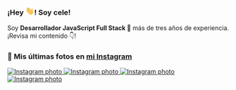 <h3>¡Hey <img src="https://raw.githubusercontent.com/ABSphreak/ABSphreak/master/gifs/Hi.gif" width="20px" decondig="async">! Soy cele!</h3>

<p>Soy <strong>Desarrollador JavaScript Full Stack 🚀</strong> más de tres años de experiencia.<br />¡Revisa mi contenido 👇!</p>

### 📸 Mis últimas fotos en [mi Instagram](https://instagram.com/cele)


<a href='https://instagram.com/p/C1UpuSGLQiG' target='_blank'>
  <img width='20%' src='https://instagram.flba2-1.fna.fbcdn.net/v/t51.29350-15/412513918_1325803934584302_4400498733289087214_n.jpg?stp=dst-jpg_e15&_nc_ht=instagram.flba2-1.fna.fbcdn.net&_nc_cat=106&_nc_ohc=ynDLmbOk0PEQ7kNvgGfnMu3&edm=APU89FABAAAA&ccb=7-5&oh=00_AYDNJKGDPFaj_xgHo1UTfIl2Ud5nU1Rb1j95tZ7ogAeRXQ&oe=665F039D&_nc_sid=bc0c2c' alt='Instagram photo' />
</a>
<a href='https://instagram.com/p/CzMY3lzxgmx' target='_blank'>
  <img width='20%' src='https://instagram.flba2-1.fna.fbcdn.net/v/t51.29350-15/398916226_819142863293745_2426123683154743297_n.webp?stp=dst-jpg_e35&_nc_ht=instagram.flba2-1.fna.fbcdn.net&_nc_cat=109&_nc_ohc=c5Aubyidk74Q7kNvgEesTGr&edm=APU89FABAAAA&ccb=7-5&oh=00_AYDt1Gh_rbIRdzLL5C7xwi5xSQHK97xBTLA50A2fM3ZvYQ&oe=665F028C&_nc_sid=bc0c2c' alt='Instagram photo' />
</a>
<a href='https://instagram.com/p/CygbQv4uqxM' target='_blank'>
  <img width='20%' src='https://instagram.flba2-1.fna.fbcdn.net/v/t51.29350-15/391525959_236593062741789_5868561716480810596_n.webp?stp=dst-jpg_e35&_nc_ht=instagram.flba2-1.fna.fbcdn.net&_nc_cat=109&_nc_ohc=DKpBaFd6ezwQ7kNvgFfY7c6&edm=APU89FABAAAA&ccb=7-5&oh=00_AYB8jlaKsF9srONqrxFcNkcUoQ7yAHhO7VZ7MkaTjREiQw&oe=665F08C8&_nc_sid=bc0c2c' alt='Instagram photo' />
</a>
<a href='https://instagram.com/p/CxTmOF6vN8M' target='_blank'>
  <img width='20%' src='https://instagram.flba2-1.fna.fbcdn.net/v/t51.29350-15/378565944_323878180141713_8920720304536029091_n.jpg?stp=dst-jpg_e15&_nc_ht=instagram.flba2-1.fna.fbcdn.net&_nc_cat=109&_nc_ohc=l2KxQpK0qr4Q7kNvgHW6RwW&edm=APU89FABAAAA&ccb=7-5&oh=00_AYAIWqymernCdp1B1zo-VMN6JemjJ_OVas3H0zL9X85qUQ&oe=665F0292&_nc_sid=bc0c2c' alt='Instagram photo' />
</a>
